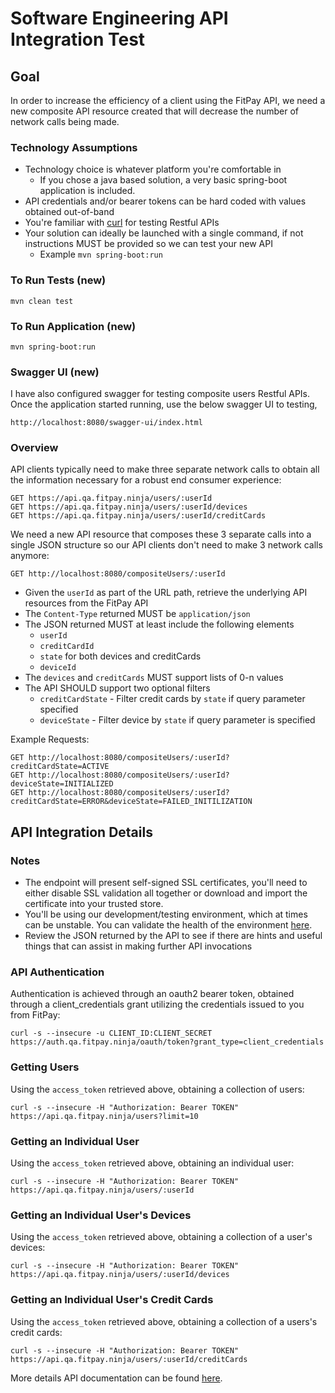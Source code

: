 # Software Engineering API Integration Test

## Goal

In order to increase the efficiency of a client using the FitPay API, we need a new composite
API resource created that will decrease the number of network calls being made.

### Technology Assumptions
* Technology choice is whatever platform you're comfortable in
  * If you chose a java based solution, a very basic spring-boot application is included.
* API credentials and/or bearer tokens can be hard coded with values obtained out-of-band
* You're familiar with [curl](https://curl.haxx.se) for testing Restful APIs
* Your solution can ideally be launched with a single command, if not instructions MUST be provided so we can test your new API
  * Example `mvn spring-boot:run`
  
### To Run Tests (new)

```
mvn clean test
```

### To Run Application (new)

```
mvn spring-boot:run
```

### Swagger UI (new)
I have also configured swagger for testing composite users Restful APIs. Once the application started running, use the below swagger UI to testing,
```
http://localhost:8080/swagger-ui/index.html
```

### Overview

API clients typically need to make three separate network calls to obtain all the information necessary for a robust end consumer experience:

```
GET https://api.qa.fitpay.ninja/users/:userId
GET https://api.qa.fitpay.ninja/users/:userId/devices
GET https://api.qa.fitpay.ninja/users/:userId/creditCards
```

We need a new API resource that composes these 3 separate calls into a single JSON structure so our API clients don't need to make 3 network calls anymore:

```
GET http://localhost:8080/compositeUsers/:userId
```

* Given the `userId` as part of the URL path, retrieve the underlying API resources from the FitPay API
* The `Content-Type` returned MUST be `application/json`
* The JSON returned MUST at least include the following elements
  * `userId`
  * `creditCardId`
  * `state` for both devices and creditCards
  * `deviceId`
* The `devices` and `creditCards` MUST support lists of 0-n values
* The API SHOULD support two optional filters
  * `creditCardState` - Filter credit cards by `state` if query parameter specified
  * `deviceState` - Filter device by `state` if query parameter is specified

Example Requests:
```
GET http://localhost:8080/compositeUsers/:userId?creditCardState=ACTIVE
GET http://localhost:8080/compositeUsers/:userId?deviceState=INITIALIZED
GET http://localhost:8080/compositeUsers/:userId?creditCardState=ERROR&deviceState=FAILED_INITILIZATION
```

## API Integration Details

### Notes
* The endpoint will present self-signed SSL certificates, you'll need to either disable SSL validation all together or download and import the certificate into your trusted store.
* You'll be using our development/testing environment, which at times can be unstable.  You can validate the health of the environment [here](https://api.qa.fitpay.ninja/health).
* Review the JSON returned by the API to see if there are hints and useful things that can assist in making further API invocations

### API Authentication

Authentication is achieved through an oauth2 bearer token, obtained through a client_credentials grant utilizing the credentials issued to you from FitPay:

```
curl -s --insecure -u CLIENT_ID:CLIENT_SECRET https://auth.qa.fitpay.ninja/oauth/token?grant_type=client_credentials
```

### Getting Users

Using the `access_token` retrieved above, obtaining a collection of users:

```
curl -s --insecure -H "Authorization: Bearer TOKEN" https://api.qa.fitpay.ninja/users?limit=10
```

### Getting an Individual User

Using the `access_token` retrieved above, obtaining an individual user:

```
curl -s --insecure -H "Authorization: Bearer TOKEN" https://api.qa.fitpay.ninja/users/:userId
```

### Getting an Individual User's Devices

Using the `access_token` retrieved above, obtaining a collection of a user's devices:

```
curl -s --insecure -H "Authorization: Bearer TOKEN" https://api.qa.fitpay.ninja/users/:userId/devices
```

### Getting an Individual User's Credit Cards

Using the `access_token` retrieved above, obtaining a collection of a users's credit cards:

```
curl -s --insecure -H "Authorization: Bearer TOKEN" https://api.qa.fitpay.ninja/users/:userId/creditCards
```

More details API documentation can be found [here](https://anypoint.mulesoft.com/apiplatform/fitpay/#/portals/organizations/fd8d2eae-7955-4ec9-b009-b03635fe994b/apis/24399/versions/25936).
